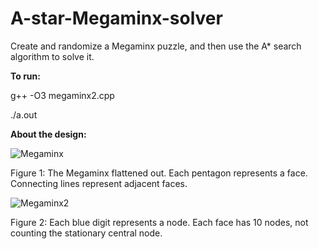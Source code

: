 # A-star-Megaminx-solver
Create and randomize a Megaminx puzzle, and then use the A* search algorithm to solve it.


**To run:**

g++ -O3 megaminx2.cpp

./a.out

**About the design:**

![Megaminx](https://i.ibb.co/hX72ZNC/megaminx2.jpg)

Figure 1: The Megaminx flattened out. Each pentagon represents a face. Connecting lines represent adjacent faces.

![Megaminx2](https://i.ibb.co/NFyBSfz/megaminx3.jpg)

Figure 2: Each blue digit represents a node. Each face has 10 nodes, not counting the stationary central node.
